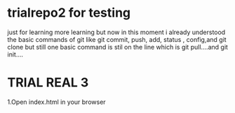 # trialrepo2 for testing

just for learning more learning but now in this moment i already understood the basic commands of git like git commit, push, add, status , config,and git clone but still one basic command is stil on  the line which is git pull....and git init.... 

# TRIAL REAL 3
1.Open index.html in your browser
  
